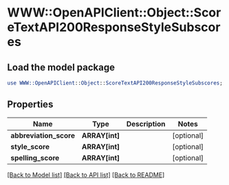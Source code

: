 # WWW::OpenAPIClient::Object::ScoreTextAPI200ResponseStyleSubscores

## Load the model package
```perl
use WWW::OpenAPIClient::Object::ScoreTextAPI200ResponseStyleSubscores;
```

## Properties
Name | Type | Description | Notes
------------ | ------------- | ------------- | -------------
**abbreviation_score** | **ARRAY[int]** |  | [optional] 
**style_score** | **ARRAY[int]** |  | [optional] 
**spelling_score** | **ARRAY[int]** |  | [optional] 

[[Back to Model list]](../README.md#documentation-for-models) [[Back to API list]](../README.md#documentation-for-api-endpoints) [[Back to README]](../README.md)


